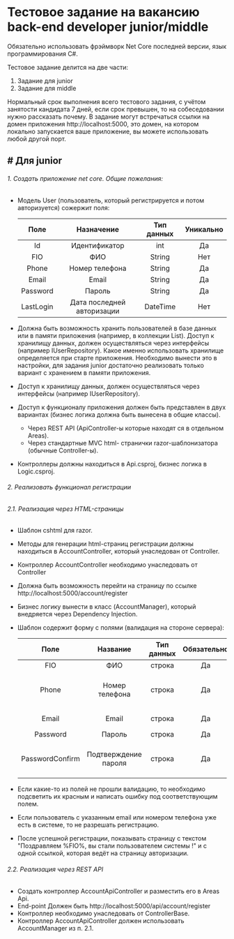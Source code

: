# Тестовое задание на вакансию back-end developer junior/middle

Обязательно использовать фрэймворк Net Core последней версии, язык программирования C#.

Тестовое задание делится на две части:
1. Задание для junior 
2. Задание для middle 

Нормальный срок выполнения всего тестового задания, с учётом занятости кандидата 7 дней, если срок превышен, то на собеседовании нужно рассказать почему.
В задание могут встречаться ссылки на домен приложения http://localhost:5000, это домен, на котором локально запускается ваше приложение, вы можете использовать любой другой порт. 

## # Для junior

###### 1. Создать приложение net core. Общие пожелания:
  - Модель User (пользователь, который регистрируется и потом авторизуется) сожержит поля:

    | Поле | Назначение | Тип данных | Уникально |
    | :---: | :---: | :---: | :---: |
    | Id | Идентификатор | int | Да |
    | FIO | ФИО | String | Нет |
    | Phone | Номер телефона | String | Да |
    | Email | Email | String | Да |
    | Password | Пароль | String | Да |
    | LastLogin | Дата последней авторизации | DateTime | Нет |  
    
  - Должна быть возможность хранить пользователей в базе данных или в памяти приложения (например, в коллекции List). Доступ к хранилищу данных, должен осуществляться через интерфейсы (например IUserRepository). Какое именно использовать хранилище определяется при старте приложения. Необходимо вынести это в настройки, для задания junior достаточно реализовать только вариант с хранением в памяти приложения.
  - Доступ к хранилищу данных, должен осуществляться через интерфейсы (например IUserRepository).
  - Доступ к функционалу приложения должен быть представлен в двух вариантах (бизнес логика должна быть вынесена в общие классы).
    + Через REST API (ApiController-ы которые находят ся в отдельном Areas).
    + Через стандартные MVC html-  странички razor-шаблонизатора (обычные Controller-ы).
  - Контроллеры должны находиться в Api.csproj, бизнес логика в Logic.csproj.
###### 2. Реализовать функционал регистрации
###### 2.1. Реализация через HTML-страницы
  - Шаблон cshtml для razor.
  - Методы для генерации html-страниц регистрации должны находиться в AccountController, который унаследован от Controller.
  - Контроллер AccountController необходимо унаследовать от Controller
  - Должна быть возможность перейти на страницу по ссылке http://localhost:5000/account/register
  - Бизнес логику вынести в класс (AccountManager), который внедряется через Dependency Injection.
  - Шаблон содержит форму с полями (валидация на стороне сервера):
  
    | Поле | Название | Тип данных | Обязательно | Уникально | Длина | Валидатор |
    | :---: | :---: | :---: | :---: | :---: | :---: | :---: |
    | FIO | ФИО | строка | Да | Нет | 250 | - |
    | Phone | Номер телефона | строка | Да | Да | 11 | Только цифры, начинается с "7" |
    | Email | Email | строка | Да | Да | 150 | Валидация для email |
    | Password | Пароль | строка | Да | Нет | 20 | - |
    | PasswordConfirm | Подтверждение пароля | строка | Да | Нет | 20 | должно совпадать с полем Password | 
    
  - Если какие-то из полей не прошли валидацию, то необходимо подсветить их красным и написать ошибку под соответствующим полем.
  - Если пользователь с указанным email или номером телефона уже есть в системе, то не разрешать регистрацию.
  - После успешной регистрации, показывать страницу с текстом "Поздравляем %FIO%, вы стали пользователем системы !" и с одной ссылкой, которая ведёт на страницу авторизации.
###### 2.2. Реализация через REST API
  - Создать контроллер AccountApiController и разместить его в Areas Api.
  - End-point Должен быть http://localhost:5000/api/account/register
  - Контроллер необходимо унаследовать от ControllerBase. 
  - Контроллер AccountApiController должен использовать AccountManager из п. 2.1.
    
